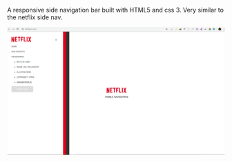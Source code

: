A responsive side navigation bar built with HTML5 and css 3. Very similar to the netflix side nav.

<img src="/img/screenshot.png">